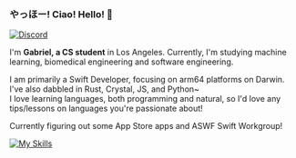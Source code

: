 ### やっほー! Ciao! Hello! 👋
[![Discord](https://img.shields.io/static/v1?label=Discord&message=obvgab&color=%235865F2&logo=discord&style=for-the-badge)](https://discord.com/users/249531123019939860) <!-- [![](https://img.shields.io/static/v1?label=Website&message=binarysky.ai&color=%23FF3DCD&style=for-the-badge)](https://binarysky.ai) I need to repair my website 😭 -->

I'm **Gabriel, a CS student** in Los Angeles. Currently, I'm studying machine learning, biomedical engineering and software engineering.

I am primarily a Swift Developer, focusing on arm64 platforms on Darwin. I've also dabbled in Rust, Crystal, JS, and Python~
<br>I love learning languages, both programming and natural, so I'd love any tips/lessons on languages you're passionate about!

Currently figuring out some App Store apps and ASWF Swift Workgroup!

<!-- this is basically just caoimhebyme's README, thought the thing was rlly cool! -->
[![My Skills](https://skillicons.dev/icons?i=swift,rust,docker,crystal,bash,bevy,postgres,pytorch,linux)](https://skillicons.dev)
